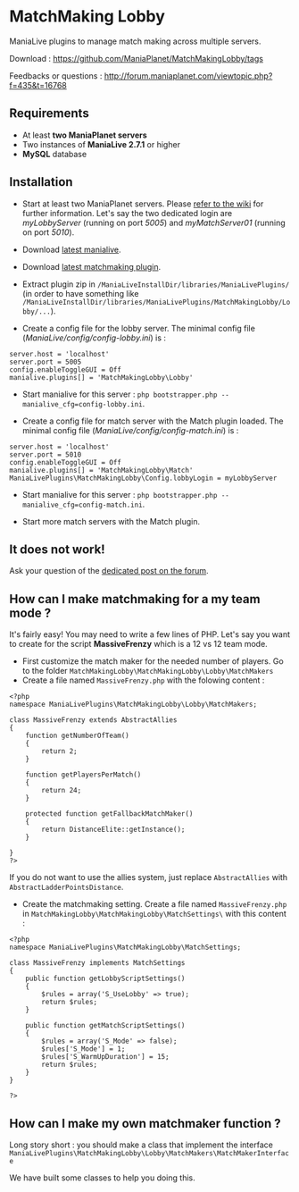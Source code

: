 MatchMaking Lobby
=================

ManiaLive plugins to manage match making across multiple servers.

Download : https://github.com/ManiaPlanet/MatchMakingLobby/tags

Feedbacks or questions : http://forum.maniaplanet.com/viewtopic.php?f=435&t=16768

Requirements
------------
* At least **two ManiaPlanet servers**
* Two instances of **ManiaLive 2.7.1** or higher
* **MySQL** database

Installation
------------
- Start at least two ManiaPlanet servers. Please [refer to the wiki](http://wiki.maniaplanet.com/en/Dedicated_servers) for further information.
Let's say the two dedicated login are *myLobbyServer* (running on port *5005*) and *myMatchServer01* (running on port *5010*).

- Download [latest manialive](https://code.google.com/p/manialive/downloads/list).

- Download [latest matchmaking plugin](https://github.com/ManiaPlanet/MatchMakingLobby/tags).

- Extract plugin zip in `/ManiaLiveInstallDir/libraries/ManiaLivePlugins/` (in order to have something like `/ManiaLiveInstallDir/libraries/ManiaLivePlugins/MatchMakingLobby/Lobby/...`).

- Create a config file for the lobby server. The minimal config file (*ManiaLive/config/config-lobby.ini*) is : 

```
server.host = 'localhost'
server.port = 5005
config.enableToggleGUI = Off
manialive.plugins[] = 'MatchMakingLobby\Lobby'
```
   
- Start manialive for this server : `php bootstrapper.php --manialive_cfg=config-lobby.ini`.
   
- Create a config file for match server with the Match plugin loaded. The minimal config file (*ManiaLive/config/config-match.ini*) is : 

```
server.host = 'localhost'
server.port = 5010
config.enableToggleGUI = Off
manialive.plugins[] = 'MatchMakingLobby\Match'
ManiaLivePlugins\MatchMakingLobby\Config.lobbyLogin = myLobbyServer
```

- Start manialive for this server : `php bootstrapper.php --manialive_cfg=config-match.ini`.

- Start more match servers with the Match plugin.

It does not work!
-----------------
Ask your question of the [dedicated post on the forum](http://forum.maniaplanet.com/viewtopic.php?f=463&t=16851).

How can I make matchmaking for a my team mode ? 
-----------------------------------------------
It's fairly easy! You may need to write a few lines of PHP.
Let's say you want to create for the script **MassiveFrenzy** which is a 12 vs 12 team mode.

- First customize the match maker for the needed number of players. Go to the folder `MatchMakingLobby\MatchMakingLobby\Lobby\MatchMakers`
- Create a file named `MassiveFrenzy.php` with the folowing content :

```
<?php
namespace ManiaLivePlugins\MatchMakingLobby\Lobby\MatchMakers;

class MassiveFrenzy extends AbstractAllies
{
	function getNumberOfTeam()
	{
		return 2;
	}

	function getPlayersPerMatch()
	{
		return 24;
	}

	protected function getFallbackMatchMaker()
	{
		return DistanceElite::getInstance();
	}

}
?>
```

If you do not want to use the allies system, just replace `AbstractAllies`  with `AbstractLadderPointsDistance`.

- Create the matchmaking setting. Create a file named `MassiveFrenzy.php` in `MatchMakingLobby\MatchMakingLobby\MatchSettings\` with this content :

```
<?php
namespace ManiaLivePlugins\MatchMakingLobby\MatchSettings;

class MassiveFrenzy implements MatchSettings
{
	public function getLobbyScriptSettings()
	{
		$rules = array('S_UseLobby' => true);
		return $rules;
	}

	public function getMatchScriptSettings()
	{
		$rules = array('S_Mode' => false);
		$rules['S_Mode'] = 1;
		$rules['S_WarmUpDuration'] = 15;
		return $rules;
	}	
}

?>
```

How can I make my own matchmaker function ?
-------------------------------------------	
Long story short : you should make a class that implement the interface `ManiaLivePlugins\MatchMakingLobby\Lobby\MatchMakers\MatchMakerInterface`

We have built some classes to help you doing this. 